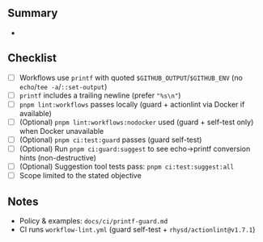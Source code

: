<!-- Short and focused PRs are preferred. Link issues like Refs #NNN. -->

## Summary
-

## Checklist
- [ ] Workflows use `printf` with quoted `$GITHUB_OUTPUT`/`$GITHUB_ENV` (no `echo`/`tee -a`/`::set-output`)
- [ ] `printf` includes a trailing newline (prefer `"%s\n"`)
- [ ] `pnpm lint:workflows` passes locally (guard + actionlint via Docker if available)
- [ ] (Optional) `pnpm lint:workflows:nodocker` used (guard + self-test only) when Docker unavailable
- [ ] (Optional) `pnpm ci:test:guard` passes (guard self-test)
 - [ ] (Optional) Run `pnpm ci:guard:suggest` to see echo→printf conversion hints (non-destructive)
 - [ ] (Optional) Suggestion tool tests pass: `pnpm ci:test:suggest:all`
- [ ] Scope limited to the stated objective

## Notes
- Policy & examples: `docs/ci/printf-guard.md`
- CI runs `workflow-lint.yml` (guard self-test + `rhysd/actionlint@v1.7.1`)
